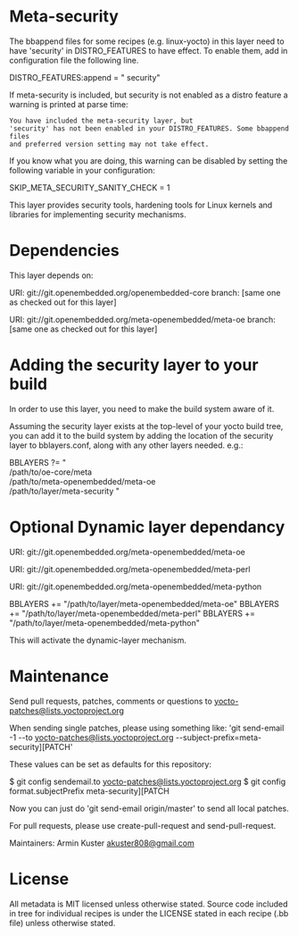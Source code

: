 Meta-security
=============

The bbappend files for some recipes (e.g. linux-yocto) in this layer need
to have 'security' in DISTRO_FEATURES to have effect.
To enable them, add in configuration file the following line.

  DISTRO_FEATURES:append = " security"

If meta-security is included, but security  is not enabled as a
distro feature a warning is printed at parse time:

    You have included the meta-security layer, but
    'security' has not been enabled in your DISTRO_FEATURES. Some bbappend files
    and preferred version setting may not take effect.

If you know what you are doing, this warning can be disabled by setting the following
variable in your configuration:

  SKIP_META_SECURITY_SANITY_CHECK = 1

This layer provides security tools, hardening tools for Linux kernels
and libraries for implementing security mechanisms.

Dependencies
============

This layer depends on:

  URI: git://git.openembedded.org/openembedded-core
  branch: [same one as checked out for this layer]

  URI: git://git.openembedded.org/meta-openembedded/meta-oe
  branch: [same one as checked out for this layer]

Adding the security layer to your build
========================================

In order to use this layer, you need to make the build system aware of
it.

Assuming the security layer exists at the top-level of your
yocto build tree, you can add it to the build system by adding the
location of the security layer to bblayers.conf, along with any
other layers needed. e.g.:

  BBLAYERS ?= " \
    /path/to/oe-core/meta \
    /path/to/meta-openembedded/meta-oe \
    /path/to/layer/meta-security "

Optional Dynamic layer dependancy
======================================

  URI: git://git.openembedded.org/meta-openembedded/meta-oe

  URI: git://git.openembedded.org/meta-openembedded/meta-perl

  URI: git://git.openembedded.org/meta-openembedded/meta-python

  BBLAYERS += "/path/to/layer/meta-openembedded/meta-oe"
  BBLAYERS += "/path/to/layer/meta-openembedded/meta-perl"
  BBLAYERS += "/path/to/layer/meta-openembedded/meta-python"

This will activate the dynamic-layer mechanism.



Maintenance
======================================

Send pull requests, patches, comments or questions to yocto-patches@lists.yoctoproject.org  

When sending single patches, please using something like:
'git send-email -1 --to yocto-patches@lists.yoctoproject.org --subject-prefix=meta-security][PATCH'

These values can be set as defaults for this repository:

$ git config sendemail.to yocto-patches@lists.yoctoproject.org
$ git config format.subjectPrefix meta-security][PATCH

Now you can just do 'git send-email origin/master' to send all local patches.

For pull requests, please use create-pull-request and send-pull-request. 

Maintainers:    Armin Kuster <akuster808@gmail.com>


License
=======

All metadata is MIT licensed unless otherwise stated. Source code included
in tree for individual recipes is under the LICENSE stated in each recipe
(.bb file) unless otherwise stated.
